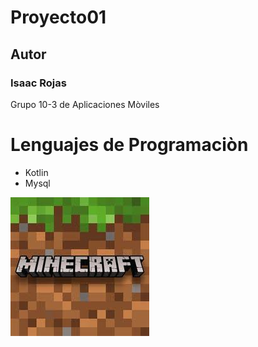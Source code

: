 # Proyecto01

## Autor
### Isaac Rojas

Grupo 10-3 de Aplicaciones Mòviles

# Lenguajes de Programaciòn
- Kotlin
- Mysql

![logo maincra](imagenes/maincra.jpg)